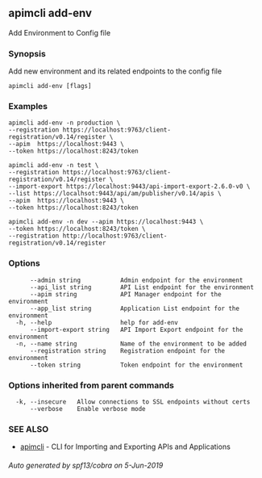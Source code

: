 ## apimcli add-env

Add Environment to Config file

### Synopsis


Add new environment and its related endpoints to the config file

```
apimcli add-env [flags]
```

### Examples

```
apimcli add-env -n production \
--registration https://localhost:9763/client-registration/v0.14/register \
--apim  https://localhost:9443 \
--token https://localhost:8243/token

apimcli add-env -n test \
--registration https://localhost:9763/client-registration/v0.14/register \
--import-export https://localhost:9443/api-import-export-2.6.0-v0 \
--list https://localhsot:9443/api/am/publisher/v0.14/apis \
--apim  https://localhost:9443 \
--token https://localhost:8243/token

apimcli add-env -n dev --apim https://localhost:9443 \
--token	https://localhost:8243/token \
--registration http://localhost:9763/client-registration/v0.14/register
```

### Options

```
      --admin string           Admin endpoint for the environment
      --api_list string        API List endpoint for the environment
      --apim string            API Manager endpoint for the environment
      --app_list string        Application List endpoint for the environment
  -h, --help                   help for add-env
      --import-export string   API Import Export endpoint for the environment
  -n, --name string            Name of the environment to be added
      --registration string    Registration endpoint for the environment
      --token string           Token endpoint for the environment
```

### Options inherited from parent commands

```
  -k, --insecure   Allow connections to SSL endpoints without certs
      --verbose    Enable verbose mode
```

### SEE ALSO
* [apimcli](apimcli.md)	 - CLI for Importing and Exporting APIs and Applications

###### Auto generated by spf13/cobra on 5-Jun-2019
